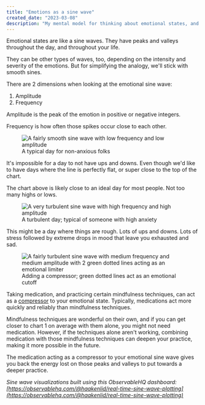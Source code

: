 ```yaml
---
title: "Emotions as a sine wave"
created_date: "2023-03-08"
description: "My mental model for thinking about emotional states, and the effects of medication and mindfulness on them."
---
```


Emotional states are like a sine waves. They have peaks and valleys throughout the day, and throughout your life.

They can be other types of waves, too, depending on the intensity and severity of the emotions. But for simplifying the analogy, we'll stick with smooth sines.

There are 2 dimensions when looking at the emotional sine wave:

1. Amplitude
2. Frequency

Amplitude is the peak of the emotion in positive or negative integers.

Frequency is how often those spikes occur close to each other.

<figure>
  <img src="/assets/personal/emotions-as-a-sine-wave/ideal-day.png" alt="A fairly smooth sine wave with low frequency and low amplitude"/>
  <figcaption>A typical day for non-anxious folks</figcaption>
</figure>

It's impossible for a day to not have ups and downs. Even though we'd like to have days where the line is perfectly flat, or super close to the top of the chart.

The chart above is likely close to an ideal day for most people. Not too many highs or lows.

<figure>
  <img src="/assets/personal/emotions-as-a-sine-wave/turbulent-day.png" alt="A very turbulent sine wave with high frequency and high amplitude"/>
  <figcaption>A turbulent day; typical of someone with high anxiety</figcaption>
</figure>

This might be a day where things are rough. Lots of ups and downs. Lots of stress followed by extreme drops in mood that leave you exhausted and sad.

<figure>
  <img src="/assets/personal/emotions-as-a-sine-wave/with-compression.png" alt="A fairly turbulent sine wave with medium frequency and medium amplitude with 2 green dotted lines acting as an emotional limiter"/>
  <figcaption>Adding a compressor; green dotted lines act as an emotional cutoff</figcaption>
</figure>

Taking medication, and practicing certain mindfulness techniques, can act as a [compressor](https://en.wikipedia.org/wiki/Dynamic_range_compression) to your emotional state. Typically, medications act more quickly and reliably than mindfulness techniques.

Mindfulness techniques are wonderful on their own, and if you can get closer to chart 1 on average with them alone, you might not need medication. However, if the techniques alone aren't working, combining medication with those mindfulness techniques can deepen your practice, making it more possible in the future.

The medication acting as a compressor to your emotional sine wave gives you back the energy lost on those peaks and valleys to put towards a deeper practice.

_Sine wave visualizations built using this ObservableHQ dashboard: [https://observablehq.com/@haakenlid/real-time-sine-wave-plotting](https://observablehq.com/@haakenlid/real-time-sine-wave-plotting)_
